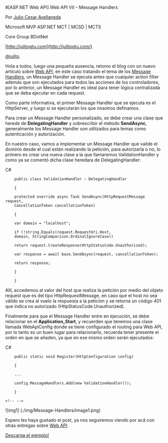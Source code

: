 
<properties
	pageTitle="Web API VII – Message Handlers"
	description="Ejemplo de Web API"
	services="web-dev"
	documentationCenter=""
	authors="andygonusa"
	manager=""
	editor="andygonusa"/>

<tags
	ms.service="web-dev"
	ms.workload="identity"
	ms.tgt_pltfrm="na"
	ms.devlang="na"
	ms.topic="how-to-article"
	ms.date="05/16/2016"
	ms.author="andygonusa"/>


#[ASP.NET Web API] Web API VII – Message Handlers

Por [Julio Cesar
Avellaneda](http://mvp.microsoft.com/en-us/MVP/Julio%20Cesar%20Avellaneda-4038198)

Microsoft MVP ASP.NET
MCT | MCSD | MCTS

Core Group BDotNet

[http://julitogtu.com](http://julitogtu.com/)

[@julito](https://twitter.com/julitogtu)

Hola a todos, luego una pequeña ausencia, retomo el blog con un nuevo
artículo sobre [Web API](http://julitogtu.com/asp-net-web-api/), en este
caso tratando el tema de los [Message
Handlers](http://www.asp.net/web-api/overview/working-with-http/http-message-handlers),
un Message Handler se ejecuta antes que cualquier action filter además
que son ejecutados para todos las acciones de los controladores, por lo
anterior, un Message Handler es ideal para tener lógica centralizada que
se deba ejecutar en cada request.

Como parte informativa, el primer Message Handler que se ejecuta es el
HttpServer, y luego si se ejecutarán los que nosotros definamos.

Para crear un Message Handler personalizado, se debe crear una clase que
herede de **DelegatingHandler** y sobrescribir el método **SendAsync**,
generalmente los Message Handler son utilizados para temas como
autenticación y autorización.

En nuestro caso, vamos a implementar un Message Handler que valide el
dominio desde el cual están realizando la petición, para autorizarla o
no, lo primero es crear una nueva clase a la que llamaremos
ValidationHandler y como ya se comentó dicha clase heredara de
DelegatingHandler:

C\#

```
    public class ValidationHandler : DelegatingHandler

    {

    protected override async Task SendAsync(HttpRequestMessage request,
    CancellationToken cancellationToken)

    {

    var domain = "localhost";

    if (!string.Equals(request.RequestUri.Host,
    domain, StringComparison.OrdinalIgnoreCase))

    return request.CreateResponse(HttpStatusCode.Unauthorized);

    var response = await base.SendAsync(request, cancellationToken);

    return response;

    }

    }
```

Allí, accedemos al valor del host que realiza la petición por medio del
objeto request que es del tipo HttpRequestMessage, en caso que el host
no sea válido se crea al vuelo la respuesta a la petición y se retorna
un código 401 que indica no autorizado (HttpStatusCode.Unauthorized).

Finalmente para que el Message Handler entre en ejecución, se debe
relacionar en el **Application\_Start**, y recuerden que tenemos una
clase llamada WebApiConfig donde se tiene configurado el routing para
Web API, por lo tanto es un buen lugar para relacionarlo, recuerda tener
presente el orden en que se añaden, ya que en ese mismo orden serán
ejecutados:

C\#

```
    public static void Register(HttpConfiguration config)

    {

    ...

    config.MessageHandlers.Add(new ValidationHandler());

    }

<!-- -->
```

![img1] (./img/Message-Handlers/image1.png)

Espero les haya gustado el post, ya nos seguiremos viendo por acá con
otras entregas sobre [Web API](http://julitogtu.com/asp-net-web-api/).

[Descarga el ejemplo!](http://sdrv.ms/1eLmJEF)
